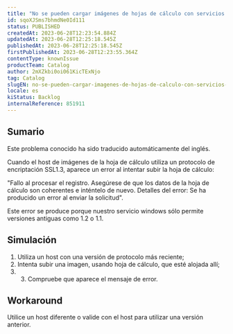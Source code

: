 ```yaml
---
title: "No se pueden cargar imágenes de hojas de cálculo con servicios de host que utilizan el protocolo de cifrado SSL1.3"
id: sqoXJSms7bhmdNe0Id111
status: PUBLISHED
createdAt: 2023-06-28T12:23:54.884Z
updatedAt: 2023-06-28T12:25:18.545Z
publishedAt: 2023-06-28T12:25:18.545Z
firstPublishedAt: 2023-06-28T12:23:55.364Z
contentType: knownIssue
productTeam: Catalog
author: 2mXZkbi0oi061KicTExNjo
tag: Catalog
slugEN: no-se-pueden-cargar-imagenes-de-hojas-de-calculo-con-servicios-de-host-que-utilizan-el-protocolo-de-cifrado-ssl13
locale: es
kiStatus: Backlog
internalReference: 851911
---
```


## Sumario

<div class="alert alert-info">
  <p>Este problema conocido ha sido traducido automáticamente del inglés.</p>
</div>


Cuando el host de imágenes de la hoja de cálculo utiliza un protocolo de encriptación SSL1.3, aparece un error al intentar subir la hoja de cálculo:

"Fallo al procesar el registro. Asegúrese de que los datos de la hoja de cálculo son coherentes e inténtelo de nuevo. Detalles del error: Se ha producido un error al enviar la solicitud".

Este error se produce porque nuestro servicio windows sólo permite versiones antiguas como 1.2 o 1.1.



##

## Simulación



1. Utiliza un host con una versión de protocolo más reciente;
2. Intenta subir una imagen, usando hoja de cálculo, que esté alojada allí;
3. 3. Compruebe que aparece el mensaje de error.



## Workaround


Utilice un host diferente o valide con el host para utilizar una versión anterior.





